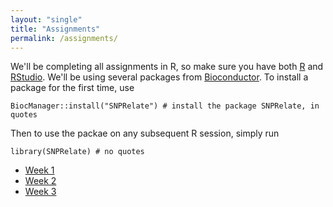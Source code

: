 ```yaml
---
layout: "single"
title: "Assignments"
permalink: /assignments/
---
```


We'll be completing all assignments in R, so make sure you have both [R](https://cran.r-project.org/) and [RStudio](https://posit.co/downloads/).  We'll be using several packages from [Bioconductor](http://www.bioconductor.org/).  To install a package for the first time, use

```
BiocManager::install("SNPRelate") # install the package SNPRelate, in quotes
```

Then to use the packae on any subsequent R session, simply run

```
library(SNPRelate) # no quotes
```

* [Week 1](https://wletsou.github.io/bioinformatics/assignments/week1)
* [Week 2](https://wletsou.github.io/bioinformatics/assignments/week2)
* [Week 3](https://wletsou.github.io/bioinformatics/assignments/week3)
